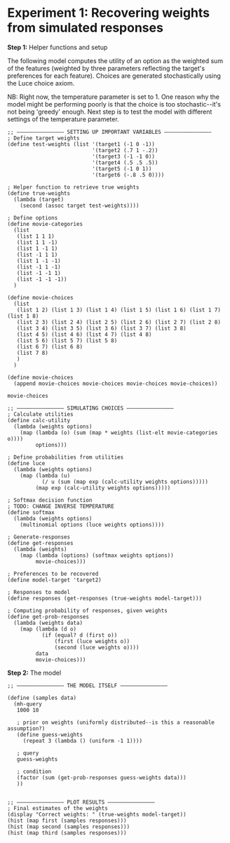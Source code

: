 # Experiment 1: Recovering weights from simulated responses


**Step 1:** Helper functions and setup

The following model computes the utility of an option as the weighted sum of the features (weighted by three parameters reflecting the target's preferences for each feature). Choices are generated stochastically using the Luce choice axiom.

NB: Right now, the temperature parameter is set to 1. One reason why the model might be performing poorly is that the choice is too stochastic--it's not being 'greedy' enough. Next step is to test the model with different settings of the temperature parameter.

```
;; ——————————————— SETTING UP IMPORTANT VARIABLES ———————————————
; Define target weights
(define test-weights (list '(target1 (-1 0 -1))
                           '(target2 (.7 1 -.2))
                           '(target3 (-1 -1 0))
                           '(target4 (.5 .5 .5))
                           '(target5 (-1 0 1))
                           '(target6 (-.8 .5 0))))

; Helper function to retrieve true weights
(define true-weights
  (lambda (target)
    (second (assoc target test-weights))))

; Define options
(define movie-categories
  (list
   (list 1 1 1)
   (list 1 1 -1)
   (list 1 -1 1)
   (list -1 1 1)
   (list 1 -1 -1)
   (list -1 1 -1)
   (list -1 -1 1)
   (list -1 -1 -1))
  )

(define movie-choices
  (list
   (list 1 2) (list 1 3) (list 1 4) (list 1 5) (list 1 6) (list 1 7) (list 1 8)
   (list 2 3) (list 2 4) (list 2 5) (list 2 6) (list 2 7) (list 2 8)
   (list 3 4) (list 3 5) (list 3 6) (list 3 7) (list 3 8)
   (list 4 5) (list 4 6) (list 4 7) (list 4 8)
   (list 5 6) (list 5 7) (list 5 8)
   (list 6 7) (list 6 8)
   (list 7 8)
   )
  )

(define movie-choices
  (append movie-choices movie-choices movie-choices movie-choices))

movie-choices

;; ——————————————— SIMULATING CHOICES ———————————————
; Calculate utilities
(define calc-utility
  (lambda (weights options)
    (map (lambda (o) (sum (map * weights (list-elt movie-categories o))))
         options)))
   
; Define probabilities from utilities
(define luce
  (lambda (weights options)
    (map (lambda (u)
           (/ u (sum (map exp (calc-utility weights options)))))     
         (map exp (calc-utility weights options)))))
   
; Softmax decision function
; TODO: CHANGE INVERSE TEMPERATURE
(define softmax
  (lambda (weights options)
    (multinomial options (luce weights options))))
   
; Generate-responses
(define get-responses
  (lambda (weights)
    (map (lambda (options) (softmax weights options))
         movie-choices)))

; Preferences to be recovered
(define model-target 'target2)

; Responses to model
(define responses (get-responses (true-weights model-target)))

; Computing probability of responses, given weights
(define get-prob-responses
  (lambda (weights data)
    (map (lambda (d o)
           (if (equal? d (first o))
               (first (luce weights o))
               (second (luce weights o))))
         data
         movie-choices)))
```

**Step 2:** The model

```
;; ——————————————— THE MODEL ITSELF ———————————————

(define (samples data)
  (mh-query
   1000 10
      
   ; prior on weights (uniformly distributed--is this a reasonable assumption?)
   (define guess-weights
     (repeat 3 (lambda () (uniform -1 1))))
      
   ; query
   guess-weights
   
   ; condition
   (factor (sum (get-prob-responses guess-weights data)))
   ))


;; ——————————————— PLOT RESULTS ———————————————
; Final estimates of the weights
(display "Correct weights: " (true-weights model-target))
(hist (map first (samples responses)))
(hist (map second (samples responses)))
(hist (map third (samples responses)))

```